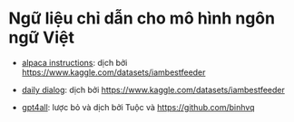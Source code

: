 # Ngữ liệu chỉ dẫn cho mô hình ngôn ngữ Việt

- [alpaca instructions](https://github.com/tatsu-lab/stanford_alpaca): dịch bởi https://www.kaggle.com/datasets/iambestfeeder

- [daily dialog](https://huggingface.co/datasets/daily_dialog): dịch bởi https://www.kaggle.com/datasets/iambestfeeder

- [gpt4all](https://github.com/nomic-ai/gpt4all): lược bỏ và dịch bởi Tuộc và https://github.com/binhvq

